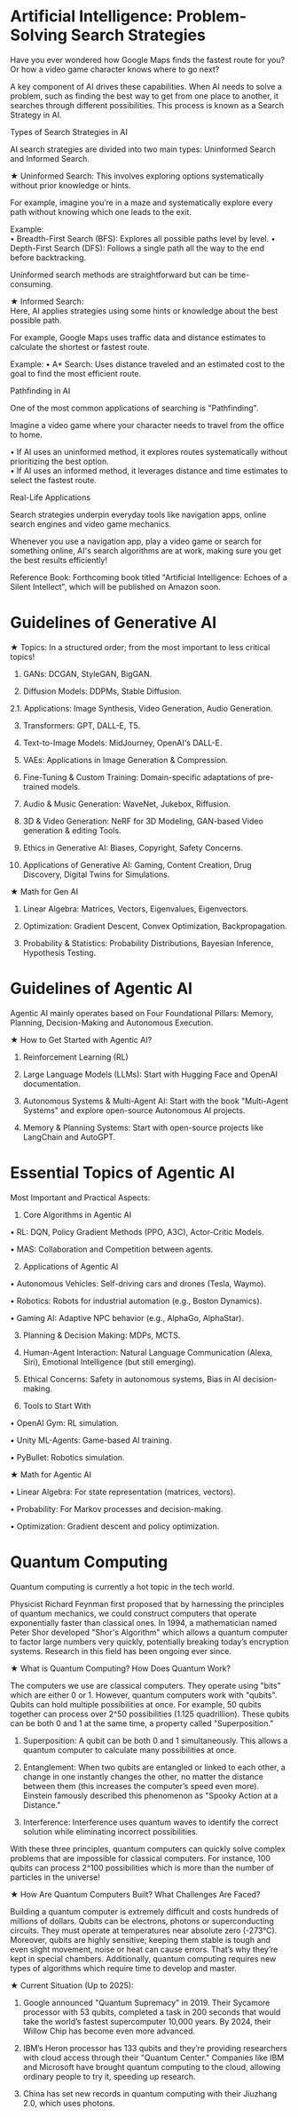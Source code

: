 # Artificial Intelligence: Problem-Solving Search Strategies

Have you ever wondered how Google Maps finds the fastest route for you? Or how a video game character knows where to go next?  

A key component of AI drives these capabilities. When AI needs to solve a problem, such as finding the best way to get from one place to another, it searches through different possibilities. This process is known as a Search Strategy in AI.

Types of Search Strategies in AI
  
AI search strategies are divided into two main types: Uninformed Search and Informed Search. 

★ Uninformed Search:
This involves exploring options systematically without prior knowledge or hints.  

For example, imagine you’re in a maze and systematically explore every path without knowing which one leads to the exit. 

Example:  
   • Breadth-First Search (BFS): Explores all possible paths level by level. 
   • Depth-First Search (DFS): Follows a single path all the way to the end before backtracking.  

Uninformed search methods are straightforward but can be time-consuming.  

★ Informed Search:  
Here, AI applies strategies using some hints or knowledge about the best possible path.  

For example, Google Maps uses traffic data and distance estimates to calculate the shortest or fastest route.

Example: 
   • A* Search: Uses distance traveled and an estimated cost to the goal to find the most efficient route. 

Pathfinding in AI  

One of the most common applications of searching is "Pathfinding".  

Imagine a video game where your character needs to travel from the office to home.  

  • If AI uses an uninformed method, it explores routes systematically without prioritizing the best option.  
  • If AI uses an informed method, it leverages distance and time estimates to select the fastest route. 

Real-Life Applications

Search strategies underpin everyday tools like navigation apps, online search engines and video game mechanics. 

Whenever you use a navigation app, play a video game or search for something online, AI's search algorithms are at work, making sure you get the best results efficiently!


Reference Book: Forthcoming book titled "Artificial Intelligence: Echoes of a Silent Intellect", which will be published on Amazon soon.

# Guidelines of Generative AI

★ Topics: In a structured order; from the most important to less critical topics!

1. GANs: DCGAN, StyleGAN, BigGAN.

2. Diffusion Models: DDPMs, Stable Diffusion.

2.1. Applications: Image Synthesis, Video Generation, Audio Generation.

3. Transformers: GPT, DALL-E, T5.

4. Text-to-Image Models: MidJourney, OpenAI's DALL-E.

5. VAEs: Applications in Image Generation & Compression.

6. Fine-Tuning & Custom Training: Domain-specific adaptations of pre-trained models.

7. Audio & Music Generation: WaveNet, Jukebox, Riffusion.

8. 3D & Video Generation: NeRF for 3D Modeling, GAN-based Video generation & editing Tools.

9. Ethics in Generative AI: Biases, Copyright, Safety Concerns.

10. Applications of Generative AI: Gaming, Content Creation, Drug Discovery, Digital Twins for Simulations.

★ Math for Gen AI

1. Linear Algebra: Matrices, Vectors, Eigenvalues, Eigenvectors.

2. Optimization: Gradient Descent, Convex Optimization, Backpropagation.

3. Probability & Statistics: Probability Distributions, Bayesian Inference, Hypothesis Testing.

# Guidelines of Agentic AI
Agentic AI mainly operates based on Four Foundational Pillars: Memory, Planning, Decision-Making and Autonomous Execution.

★ How to Get Started with Agentic AI? 

1. Reinforcement Learning (RL)

2. Large Language Models (LLMs): Start with Hugging Face and OpenAI documentation.

3. Autonomous Systems & Multi-Agent AI: Start with the book "Multi-Agent Systems" and explore open-source Autonomous AI projects.

4. Memory & Planning Systems: Start with open-source projects like LangChain and AutoGPT.

# Essential Topics of Agentic AI

Most Important and Practical Aspects:

1. Core Algorithms in Agentic AI

• RL: DQN, Policy Gradient Methods (PPO, A3C), Actor-Critic Models.

• MAS: Collaboration and Competition between agents.  

2. Applications of Agentic AI 

• Autonomous Vehicles: Self-driving cars and drones (Tesla, Waymo).  

• Robotics: Robots for industrial automation (e.g., Boston Dynamics).  

• Gaming AI: Adaptive NPC behavior (e.g., AlphaGo, AlphaStar).  

3. Planning & Decision Making: MDPs, MCTS.  

4. Human-Agent Interaction: Natural Language Communication (Alexa, Siri), Emotional Intelligence (but still emerging).

5. Ethical Concerns: Safety in autonomous systems, Bias in AI decision-making.  

6. Tools to Start With
 
• OpenAI Gym: RL simulation.  

• Unity ML-Agents: Game-based AI training.  

• PyBullet: Robotics simulation.  


★ Math for Agentic AI
  
• Linear Algebra: For state representation (matrices, vectors).  

• Probability: For Markov processes and decision-making.  

• Optimization: Gradient descent and policy optimization.


# Quantum Computing

Quantum computing is currently a hot topic in the tech world.

Physicist Richard Feynman first proposed that by harnessing the principles of quantum mechanics, we could construct computers that operate exponentially faster than classical ones. In 1994, a mathematician named Peter Shor developed "Shor's Algorithm" which allows a quantum computer to factor large numbers very quickly, potentially breaking today’s encryption systems. Research in this field has been ongoing ever since.

★ What is Quantum Computing? How Does Quantum Work?

The computers we use are classical computers. They operate using "bits" which are either 0 or 1. However, quantum computers work with "qubits". Qubits can hold multiple possibilities at once. For example, 50 qubits together can process over 2^50 possibilities (1.125 quadrillion). These qubits can be both 0 and 1 at the same time, a property called "Superposition."

1. Superposition: A qubit can be both 0 and 1 simultaneously. This allows a quantum computer to calculate many possibilities at once.

2. Entanglement: When two qubits are entangled or linked to each other, a change in one instantly changes the other, no matter the distance between them (this increases the computer’s speed even more). Einstein famously described this phenomenon as "Spooky Action at a Distance."

3. Interference: Interference uses quantum waves to identify the correct solution while eliminating incorrect possibilities.

With these three principles, quantum computers can quickly solve complex problems that are impossible for classical computers. For instance, 100 qubits can process 2^100 possibilities which is more than the number of particles in the universe!

★ How Are Quantum Computers Built? What Challenges Are Faced?

Building a quantum computer is extremely difficult and costs hundreds of millions of dollars. Qubits can be electrons, photons or superconducting circuits. They must operate at temperatures near absolute zero (-273°C). Moreover, qubits are highly sensitive; keeping them stable is tough and even slight movement, noise or heat can cause errors. That’s why they’re kept in special chambers. Additionally, quantum computing requires new types of algorithms which require time to develop and master.

★ Current Situation (Up to 2025):

1. Google announced "Quantum Supremacy" in 2019. Their Sycamore processor with 53 qubits, completed a task in 200 seconds that would take the world’s fastest supercomputer 10,000 years. By 2024, their Willow Chip has become even more advanced.

2. IBM’s Heron processor has 133 qubits and they’re providing researchers with cloud access through their "Quantum Center." Companies like IBM and Microsoft have brought quantum computing to the cloud, allowing ordinary people to try it, speeding up research.

3. China has set new records in quantum computing with their Jiuzhang 2.0, which uses photons.








